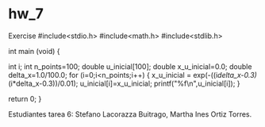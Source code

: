 hw_7
====

Exercise 
#include<stdio.h>
#include<math.h>
#include<stdlib.h>

int main (void)
{

int i;
int n_points=100;
double u_inicial[100];
double x_u_inicial=0.0;
double delta_x=1.0/100.0;
for (i=0;i<n_points;i++)
	{
	x_u_inicial = exp(-((i*delta_x-0.3)*(i*delta_x-0.3))/0.01);
	u_inicial[i]=x_u_inicial;
	printf("%f\n",u_inicial[i]);
	}

return 0;
}

Estudiantes tarea 6: Stefano Lacorazza Buitrago, Martha Ines Ortiz Torres.
